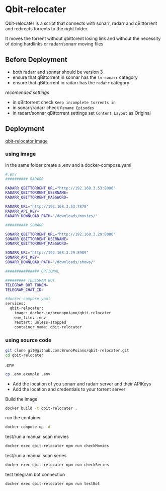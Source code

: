 # Qbit-relocater

Qbit-relocater is a script that connects with sonarr, radarr and qBittorrent and redirects torrents to the right folder. 

It moves the torrent without qbittorent losing link and without the necessity of doing hardlinks or radarr/sonarr moving files 

## Before Deployment

- both radarr and sonnar should be version 3
- ensure that qBittorrent in sonnar has the `tv-sonarr` category
- ensure that qBittorrent in radarr has the `radarr` category

*recomended settings*
- in qBittorrent check `Keep incomplete torrents in`
- in sonarr/radarr check `Rename Episodes`
- in radarr/sonnar qBittorrent settings set `Content Layout` as Original

## Deployment

[qbit-relocator image](https://hub.docker.com/repository/docker/brunopoiano/qbit-relocater/general)

### using image
in the same folder create a .env and a docker-compose.yaml
```bash
#.env
########## RADARR

RADARR_QBITTORRENT_URL="http://192.168.3.53:8080"
RADARR_QBITTORRENT_USERNAME=
RADARR_QBITTORRENT_PASSWORD=

RADARR_URL="http://192.168.3.53:7878"
RADARR_API_KEY=
RADARR_DOWNLOAD_PATH="/downloads/movies/"

########## SONARR

SONARR_QBITTORRENT_URL="http://192.168.3.29:8080"
SONARR_QBITTORRENT_USERNAME=
SONARR_QBITTORRENT_PASSWORD=

SONARR_URL="http://192.168.3.29:8989"
SONARR_API_KEY=
SONARR_DOWNLOAD_PATH="/downloads/shows/"

############### OPTIONAL

######### TELEGRAM BOT
TELEGRAM_BOT_TOKEN=
TELEGRAM_CHAT_ID=
```

```bash
#docker-compose.yaml
services:
  qbit-relocater:
    image: docker.io/brunopoiano/qbit-relocater
    env_file: .env
    restart: unless-stopped
    container_name: qbit-relocater
```

### using source code

```bash
git clone git@github.com:BrunoPoiano/qbit-relocater.git
cd qbit-relocater
```

.env
```bash
cp .env.exemple .env
```
 - Add the location of you sonarr and radarr server and their APIKeys
 - Add the location and credentials to your torrent server


Build the image
```bash
docker build -t qbit-relocater .
```

run the container
```bash
docker compose up -d
```

test/run a manual scan movies
```bash
docker exec qbit-relocater npm run checkMovies
```
test/run a manual scan series
```bash
docker exec qbit-relocater npm run checkSeries
```
test telegram bot connection
```bash
docker exec qbit-relocater npm run testBot
```
